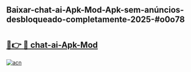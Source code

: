 ## Baixar-chat-ai-Apk-Mod-Apk-sem-anúncios-desbloqueado-completamente-2025-#o0o78

# <h2><a href="https://ainizakaria.my?title=chat-ai-Apk-Mod&ref=20M">🔗👉 🔴 chat-ai-Apk-Mod</a></h2>

[![acn](https://github.com/user-attachments/assets/0f9c940e-d8b0-45ae-aac7-cd30a18b3e1c)](https://ainizakaria.my?title=chat-ai-Apk-Mod&ref=20M)

